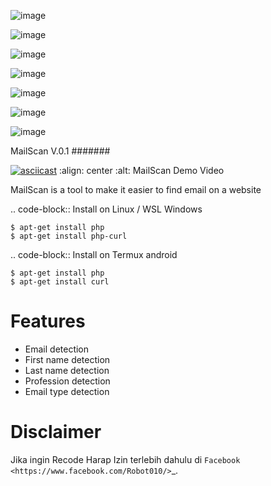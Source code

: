 ![image](https://user-images.githubusercontent.com/33353823/154732224-9467b178-64df-40e8-bd9e-2a86f4281316.png)

![image](https://img.shields.io/github/workflow/status/Nekmo/dirhunt/Tests.svg?style=flat-square&maxAge=2592000)

![image](https://img.shields.io/pypi/v/dirhunt.svg?style=flat-square)

![image](https://img.shields.io/pypi/pyversions/dirhunt.svg?style=flat-square)

![image](https://img.shields.io/codeclimate/maintainability/Nekmo/dirhunt.svg?style=flat-square)

![image](https://img.shields.io/codecov/c/github/Nekmo/dirhunt/master.svg?style=flat-square)

![image](https://img.shields.io/requires/github/Nekmo/dirhunt.svg?style=flat-square)


MailScan V.0.1
#######

[![asciicast](https://asciinema.org/a/W5zWZQLkpt9nA3vxFX6bBy85t.svg)](https://asciinema.org/a/W5zWZQLkpt9nA3vxFX6bBy85t)
     :align: center
     :alt: MailScan Demo Video

MailScan is a tool to make it easier to find email on a website

.. code-block:: Install on Linux / WSL Windows

    $ apt-get install php
    $ apt-get install php-curl
    
.. code-block:: Install on Termux android

    $ apt-get install php
    $ apt-get install curl

Features
========

* Email detection
* First name detection
* Last name detection
* Profession detection
* Email type detection


Disclaimer
==========
Jika ingin Recode Harap Izin terlebih dahulu di `Facebook <https://www.facebook.com/Robot010/>`_. 
